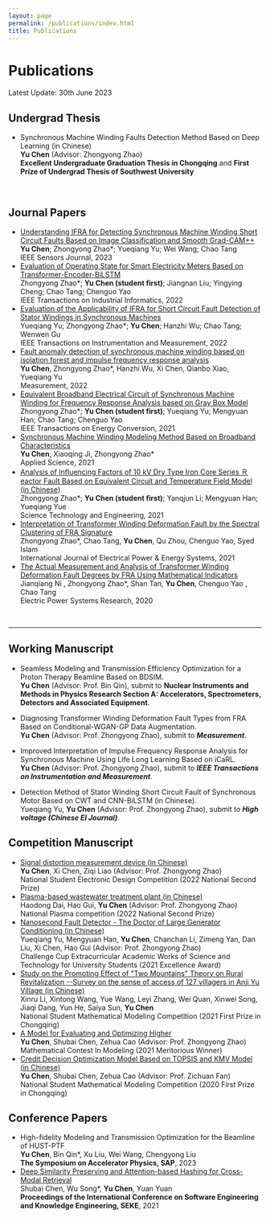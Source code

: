 ```yaml
---
layout: page
permalink: /publications/index.html
title: Publications
---
```


# Publications

Latest Update: 30th June 2023&nbsp;  

## Undergrad Thesis

- Synchronous Machine Winding Faults Detection Method Based on Deep Learning (in Chinese)<br>**Yu Chen** (Advisor: Zhongyong Zhao)<br>**Excellent Undergraduate Graduation Thesis in Chongqing** and **First Prize of Undergrad Thesis of Southwest University**<br>

  <br>

## Journal Papers

- [Understanding IFRA for Detecting Synchronous Machine Winding Short Circuit Faults Based on Image Classification and Smooth Grad-CAM++](https://hustyuchen.github.io/mypaper/Journal/Understanding_IFRA_2023.pdf)<br>**Yu Chen**; Zhongyong Zhao*; Yueqiang Yu; Wei Wang; Chao Tang <br>IEEE Sensors Journal, 2023<br>
- [Evaluation of Operating State for Smart Electricity Meters Based on Transformer-Encoder-BiLSTM](https://hustyuchen.github.io/mypaper/Journal/Meter_2022.pdf)<br>Zhongyong Zhao*; **Yu Chen (student first)**; Jiangnan Liu; Yingying Cheng; Chao Tang; Chenguo Yao<br>IEEE Transactions on Industrial Informatics, 2022<br>
- [Evaluation of the Applicability of IFRA for Short Circuit Fault Detection of Stator Windings in Synchronous Machines](https://hustyuchen.github.io/mypaper/Journal/IFRA_2022.pdf)<br>Yueqiang Yu; Zhongyong Zhao*; **Yu Chen**; Hanzhi Wu; Chao Tang; Wenwen Gu<br>IEEE Transactions on Instrumentation and Measurement, 2022<br>
- [Fault anomaly detection of synchronous machine winding based on isolation forest and impulse frequency response analysis](https://hustyuchen.github.io/mypaper/Journal/Anomaly_detection_2022.pdf)<br>**Yu Chen**, Zhongyong Zhao*, Hanzhi Wu, Xi Chen, Qianbo Xiao, Yueqiang Yu<br>Measurement, 2022<br>
- [Equivalent Broadband Electrical Circuit of Synchronous Machine Winding for Frequency Response Analysis based on Gray Box Model](https://hustyuchen.github.io/mypaper/Journal/Modeling_2_2021.pdf)<br>Zhongyong Zhao*; **Yu Chen (student first)**; Yueqiang Yu; Mengyuan Han; Chao Tang; Chenguo Yao<br>IEEE Transactions on Energy Conversion, 2021<br>
- [Synchronous Machine Winding Modeling Method Based on Broadband Characteristics](https://hustyuchen.github.io/mypaper/Journal/Modeling_1_2021.pdf)<br>**Yu Chen**, Xiaoqing Ji, Zhongyong Zhao*<br>Applied Science, 2021<br>
- [Analysis of Influencing Factors of 10 kV Dry Type Iron Core Series Ｒeactor Fault Based on Equivalent Circuit and Temperature Field Model (in Chinese)](https://hustyuchen.github.io/mypaper/Journal/Reactor_2021.pdf) <br>Zhongyong Zhao*; **Yu Chen (student first)**; Yanqjun Li; Mengyuan Han; Yueqiang Yue<br> Science Technology and Engineering, 2021<br>
- [Interpretation of Transformer Winding Deformation Fault by the Spectral Clustering of FRA Signature](https://hustyuchen.github.io/mypaper/Journal/FRA_Transformer_1_2021.pdf)<br>Zhongyong Zhao*, Chao Tang, **Yu Chen**, Qu Zhou, Chenguo Yao, Syed Islam<br>International Journal of Electrical Power & Energy Systems, 2021<br>
- [The Actual Measurement and Analysis of Transformer Winding Deformation Fault Degrees by FRA Using Mathematical Indicators](https://hustyuchen.github.io/mypaper/Journal/FRA_Transformer_1_2020.pdf)<br>Jianqiang Ni , Zhongyong Zhao*, Shan Tan, **Yu Chen**, Chenguo Yao , Chao Tang<br>Electric Power Systems Research, 2020<br>

<br>

---

## Working Manuscript

- Seamless Modeling and Transmission Efficiency Optimization for a Proton Therapy Beamline Based on BDSIM.<br>**Yu Chen** (Advisor: Prof. Bin Qin), submit to **Nuclear Instruments and Methods in Physics Research Section A: Accelerators, Spectrometers, Detectors and Associated Equipment**.<br>

- Diagnosing Transformer Winding Deformation Fault Types from FRA Based on Conditional-WGAN-GP Data Augmentation.<br>**Yu Chen** (Advisor: Prof. Zhongyong Zhao), submit to ***Measurement***.<br>

- Improved Interpretation of Impulse Frequency Response Analysis for Synchronous Machine Using Life Long Learning Based on iCaRL.<br>**Yu Chen** (Advisor: Prof. Zhongyong Zhao), submit to ***IEEE Transactions on Instrumentation and Measurement***.<br>

- Detection Method of Stator Winding Short Circuit Fault of Synchronous Motor Based on CWT and CNN-BiLSTM (in Chinese).<br>Yueqiang Yu, **Yu Chen** (Advisor: Prof. Zhongyong Zhao), submit to ***High voltage (Chinese EI Journal)***.<br>

## Competition Manuscript

- [Signal distortion measurement device (in Chinese)](https://hustyuchen.github.io/mypaper/Competition/Electric_Competition_2022.pdf)<br>**Yu Chen**, Xi Chen, Ziqi Liao (Advisor: Prof. Zhongyong Zhao)<br>National Student Electronic Design Competition (2022 National Second Prize)<br>
- [Plasma-based wastewater treatment plant (in Chinese)](https://hustyuchen.github.io/mypaper/Competition/Plasma_Competition_2021.pdf)<br>Haodong Dai, Hao Gui, **Yu Chen** (Advisor: Prof. Zhongyong Zhao)<br>National Plasma competition (2022 National Second Prize)<br>
- [Nanosecond Fault Detector - The Doctor of Large Generator Conditioning (in Chinese)](https://hustyuchen.github.io/mypaper/Competition/Internet_Plus_2021.pdf)<br>Yueqiang Yu, Mengyuan Han, **Yu Chen**, Chanchan Li, Zimeng Yan, Dan Liu, Xi Chen, Hao Gui (Advisor: Prof. Zhongyong Zhao)<br>Challenge Cup Extracurricular Academic Works of Science and Technology for University Students (2021 Excellence Award)<br>
- [Study on the Promoting Effect of "Two Mountains" Theory on Rural Revitalization --Survey on the sense of access of 127 villagers in Anji Yu Village (in Chinese)](https://hustyuchen.github.io/mypaper/Competition/Challenge_Cup_2021.pdf)<br>Xinru Li, Xintong Wang, Yue Wang, Leyi Zhang, Wei Quan, Xinwei Song, Jiaqi Dang, Yun He, Saiya Sun, **Yu Chen** <br>National Student Mathematical Modeling Competition (2021 First Prize in Chongqing)<br>
- [A Model for Evaluating and Optimizing Higher](https://hustyuchen.github.io/mypaper/Competition/Mathematical_Modeling_2021.pdf)<br>**Yu Chen**, Shubai Chen, Zehua Cao (Advisor: Prof. Zhongyong Zhao)<br>Mathematical Contest In Modeling (2021 Meritorious Winner)<br>
- [Credit Decision Optimization Model Based on TOPSIS and KMV Model (in Chinese)](https://hustyuchen.github.io/mypaper/Competition/Mathematical_Modeling_2020.pdf)<br>**Yu Chen**, Shubai Chen, Zehua Cao (Advisor: Prof. Zichuan Fan)<br>National Student Mathematical Modeling Competition (2020 First Prize in Chongqing)<br>

## Conference Papers

- High-fidelity Modeling and Transmission Optimization for the Beamline of HUST-PTF<br>**Yu Chen**, Bin Qin*, Xu Liu, Wei Wang, Chengyong Liu <br>**The Symposium on Accelerator Physics, SAP**, 2023<br>
- [Deep Similarity Preserving and Attention-based Hashing for Cross-Modal Retrieval](https://hustyuchen.github.io/mypaper/Conference/conference_1.pdf)<br>Shubai Chen, Wu Song*, **Yu Chen**, Yuan Yuan <br>**Proceedings of the International Conference on Software Engineering and Knowledge Engineering, SEKE**, 2021<br>

